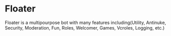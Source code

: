 # Floater
Floater is a multipourpose bot with many features including(Utility, Antinuke, Security, Moderation, Fun, Roles, Welcomer, Games, Vcroles, Logging, etc.)
